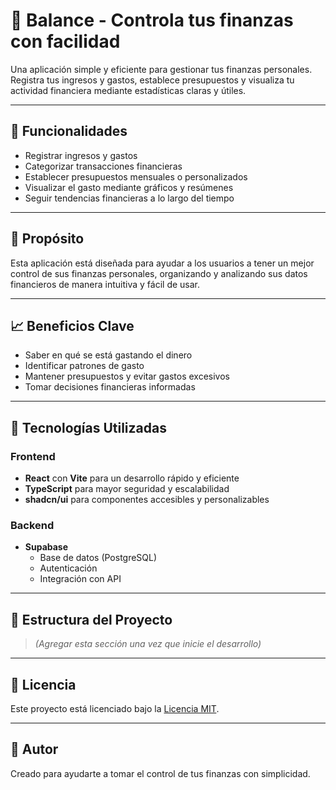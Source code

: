 # 💸 Balance - Controla tus finanzas con facilidad

Una aplicación simple y eficiente para gestionar tus finanzas personales. Registra tus ingresos y gastos, establece presupuestos y visualiza tu actividad financiera mediante estadísticas claras y útiles.

---

## 📌 Funcionalidades

- Registrar ingresos y gastos
- Categorizar transacciones financieras
- Establecer presupuestos mensuales o personalizados
- Visualizar el gasto mediante gráficos y resúmenes
- Seguir tendencias financieras a lo largo del tiempo

---

## 🎯 Propósito

Esta aplicación está diseñada para ayudar a los usuarios a tener un mejor control de sus finanzas personales, organizando y analizando sus datos financieros de manera intuitiva y fácil de usar.

---

## 📈 Beneficios Clave

- Saber en qué se está gastando el dinero
- Identificar patrones de gasto
- Mantener presupuestos y evitar gastos excesivos
- Tomar decisiones financieras informadas

---

## 🔧 Tecnologías Utilizadas

### Frontend
- **React** con **Vite** para un desarrollo rápido y eficiente
- **TypeScript** para mayor seguridad y escalabilidad
- **shadcn/ui** para componentes accesibles y personalizables

### Backend
- **Supabase**
  - Base de datos (PostgreSQL)
  - Autenticación
  - Integración con API

---

## 📂 Estructura del Proyecto

> *(Agregar esta sección una vez que inicie el desarrollo)*

---

## 📝 Licencia

Este proyecto está licenciado bajo la [Licencia MIT](LICENSE).

---

## 👤 Autor

Creado para ayudarte a tomar el control de tus finanzas con simplicidad.
